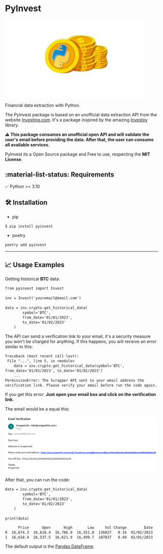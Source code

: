 # PyInvest

![PyInvest Logo](./docs/images/logo.png "PyInvest Logo")

Financial data extraction with Python.

The PyInvest package is based on an unofficial data extraction API from the website [Investing.com](https://www.investing.com/). It's a package inspired by the amazing [Investpy](https://github.com/alvarobartt/investpy) library.

<i>:warning:</i><b> This package consumes an unofficial open API and will validate the user's email before providing the data. After that, the user can consume all available services.</b>

PyInvest its a Open Source package and Free to use, respecting the **MIT License**.


## :material-list-status: Requirements

:white_check_mark: Python >= 3.10

## :hammer_and_wrench: Installation

- pip

```
$ pip install pyinvest
```

- poetry

```
poetry add pyinvest
```

---

## :chart_with_upwards_trend: Usage Examples

Getting historical **BTC** data:

```{.py3 linenums=1 hl_lines=5}
from pyinvest import Invest

inv = Invest('youremail@email.com')

data = inv.crypto.get_historical_data(
        symbol='BTC',
        from_date='01/01/2023',
        to_date='01/02/2023'
    )
```

The API can send a verification link to your email, it's a security measure you won't be charged for anything. If this happens, you will receive an error similar to this:

```{hl_lines="3 5"}
Traceback (most recent call last):
 File "...", line 5, in <module>
    data = inv.crypto.get_historical_data(symbol='BTC', from_date='01/01/2023', to_date='01/02/2023')
    ...
PermissionError: The Scrapper API sent to your email address the verification link. Please verify your email before run the code again.
```

If you get this error: **Just open your email box and click on the verification link.**

The email would be a equal this:

![Verification Email Link](./docs/images/emailValidation.png "Verification Email Link")

After that, you can run the code:

```{.py3 linenums=5}
data = inv.crypto.get_historical_data(
        symbol='BTC',
        from_date='01/01/2023',
        to_date='01/02/2023'
    )

print(data)
```
```
      Price      Open      High       Low     Vol Change        Date
0  16,674.3  16,618.4  16,766.9  16,551.0  136027   0.34  01/02/2023
1  16,618.4  16,537.5  16,621.9  16,499.7  107837   0.49  01/01/2023
```

The default output is the [Pandas DataFrame](https://pandas.pydata.org/docs/reference/api/pandas.DataFrame.html).
